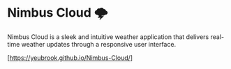 # Nimbus Cloud 🌩️

Nimbus Cloud is a sleek and intuitive weather application that delivers real-time weather updates through a responsive user interface.

[https://yeubrook.github.io/Nimbus-Cloud/]

